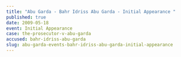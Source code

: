 ```yaml
---
title: "Abu Garda - Bahr Idriss Abu Garda - Initial Appearance "
published: true
date: 2009-05-18
event: Initial Appearance
case: the-prosecutor-v-abu-garda
accused: bahr-idriss-abu-garda
slug: abu-garda-events-bahr-idriss-abu-garda-initial-appearance
---
```

